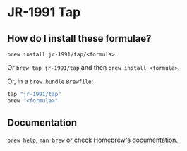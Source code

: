 # JR-1991 Tap

## How do I install these formulae?

`brew install jr-1991/tap/<formula>`

Or `brew tap jr-1991/tap` and then `brew install <formula>`.

Or, in a `brew bundle` `Brewfile`:

```ruby
tap "jr-1991/tap"
brew "<formula>"
```

## Documentation

`brew help`, `man brew` or check [Homebrew's documentation](https://docs.brew.sh).
